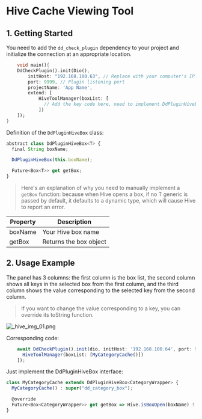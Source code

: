 # Hive Cache Viewing Tool

## 1. Getting Started

You need to add the `dd_check_plugin` dependency to your project and initialize the connection at an appropriate location.

```dart
    void main(){
    DdCheckPlugin().init(Dio(),
        initHost: "192.168.100.63", // Replace with your computer's IP
        port: 9999, // Plugin listening port
        projectName: 'App Name',
        extend: [
            HiveToolManager(boxList: [
              // Add the key code here, need to implement DdPluginHiveBox abstract class
            ])
    ]);
}
```

Definition of the `DdPluginHiveBox` class:

```javascript
abstract class DdPluginHiveBox<T> {
  final String boxName;

  DdPluginHiveBox(this.boxName);

  Future<Box<T>> get getBox;
}
```

> Here's an explanation of why you need to manually implement a `getBox` function: because when Hive opens a box, if no T generic is passed by default, it defaults to a dynamic type, which will cause Hive to report an error.

| Property | Description |
|----------|-------------|
| boxName  | Your Hive box name |
| getBox   | Returns the box object |

## 2. Usage Example

The panel has 3 columns: the first column is the box list, the second column shows all keys in the selected box from the first column, and the third column shows the value corresponding to the selected key from the second column.

> If you want to change the value corresponding to a key, you can override its toString function.

![_hive_img_01.png](/images/hive/_hive_img_01.png)

Corresponding code:

```javascript
    await DdCheckPlugin().init(dio, initHost: '192.168.100.64', port: 9998, projectName: 'shop', extend: [
      HiveToolManager(boxList: [MyCategoryCache()])
    ]);
```

Just implement the DdPluginHiveBox interface:

```javascript
class MyCategoryCache extends DdPluginHiveBox<CategoryWrapper> {
  MyCategoryCache() : super("dd_category_box");

  @override
  Future<Box<CategoryWrapper>> get getBox => Hive.isBoxOpen(boxName) ? Future.value(Hive.box(boxName)) : Hive.openBox(boxName);
}
```
